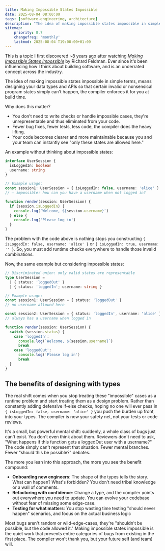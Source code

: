```yaml
---
title: Making Impossible States Impossible
date: 2025-08-04 08:00:00
tags: [software-engineering, architecture]
description: "The idea of making impossible states impossible in simple terms, means designing your data types and APIs so that certain invalid or nonsensical program states simply can't happen, the compiler enforces it for you at build time."
sitemap:
    priority: 0.7
    changefreq: 'monthly'
    lastmod: 2025-08-04 T19:00:00+01:00
---
```


This is a topic I first discovered ~8 years ago after watching _[Making Impossible States Impossible](https://www.youtube.com/watch?v=IcgmSRJHu_8)_ by Richard Feldman. Ever since it's been influencing how I think about building software, and is an underrated concept across the industry.

The idea of making impossible states impossible in simple terms, means designing your data types and APIs so that certain invalid or nonsensical program states simply can't happen, the compiler enforces it for you at build time.

Why does this matter?

- You don't need to write checks or handle impossible cases, they're unrepresentable and thus eliminated from your code.
- Fewer bug fixes, fewer tests, less code, the compiler does the heavy lifting.
- Your code becomes clearer and more maintainable because you and your team can instantly see "only these states are allowed here."

An example without thinking about impossible states:

```typescript
interface UserSession {
  isLoggedIn: boolean
  username: string
}

// Example usage:
const session1: UserSession = { isLoggedIn: false, username: 'alice' }
// — impossible: how can you have a username when not logged in?

function render(session: UserSession) {
  if (session.isLoggedIn) {
    console.log(`Welcome, ${session.username}`)
  } else {
    console.log('Please log in')
  }
}
```

The problem with the code above is nothing stops you constructing `{ isLoggedIn: false, username: 'alice' }` or `{ isLoggedIn: true, username: '' }`. So, you must add runtime checks everywhere to handle those invalid combinations.

Now, the same example but considering impossible states:

```typescript
// Discriminated union: only valid states are representable
type UserSession =
  | { status: 'loggedOut' }
  | { status: 'loggedIn'; username: string }

// Example usage:
const session1: UserSession = { status: 'loggedOut' }
// no username allowed here

const session2: UserSession = { status: 'loggedIn', username: 'alice' }
// always has a username when logged in

function render(session: UserSession) {
  switch (session.status) {
    case 'loggedIn':
      console.log(`Welcome, ${session.username}`)
      break
    case 'loggedOut':
      console.log('Please log in')
      break
  }
}
```

## The benefits of designing with types

The real shift comes when you stop treating these "impossible" cases as a runtime problem and start treating them as a design problem. Rather than constantly adding defensive if-else checks, hoping no one will ever pass in `{ isLoggedIn: false, username: 'alice' }` you push the burden up front, into your types. The compiler is now your safety net, not your tests or code reviews.

It's a small, but powerful mental shift: suddenly, a whole class of bugs just can't exist. You don't even think about them. Reviewers don't need to ask, "What happens if this function gets a loggedOut user with a username?" The code simply can't represent that situation. Fewer mental branches. Fewer "should this be possible?" debates.

The more you lean into this approach, the more you see the benefit compound:

- **Onboarding new engineers**: The shape of the types tells the story. What can happen? What's forbidden? You don't need tribal knowledge or a wall of comments.
- **Refactoring with confidence**: Change a type, and the compiler points out everywhere you need to update. You can evolve your codebase without fear of missing some edge-case.
- **Testing for what matters**: You stop wasting time testing "should never happen" scenarios, and focus on the actual business logic

Most bugs aren't random or wild-edge-cases, they're "shouldn't be possible, but the code allowed it." Making impossible states impossible is the quiet work that prevents entire categories of bugs from existing in the first place. The compiler won't thank you, but your future self (and team) will.
